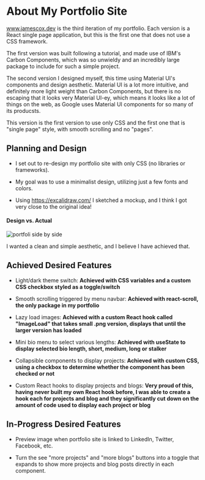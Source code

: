 # About My Portfolio Site

www.jamescox.dev is the third iteration of my portfolio. Each version is a React single page application, but this is the first one that does not use a CSS framework.

The first version was built following a tutorial, and made use of IBM's Carbon Components, which was so unwieldy and an incredibly large package to include for such a simple project.

The second version I designed myself, this time using Material UI's components and design aesthetic. Material UI is a lot more intuitive, and definitely more light weight than Carbon Components, but there is no escaping that it looks very Material UI-ey, which means it looks like a lot of things on the web, as Google uses Material UI components for so many of its producsts.

This version is the first version to use only CSS and the first one that is "single page" style, with smooth scrolling and no "pages".

## Planning and Design

- I set out to re-design my portfolio site with only CSS (no libraries or frameworks). 

- My goal was to use a minimalist design, utilizing just a few fonts and colors.

- Using https://excalidraw.com/ I sketched a mockup, and I think I got very close to the original idea!

#### Design vs. Actual

![portfoli side by side](https://user-images.githubusercontent.com/47455758/109177973-fc0f9980-774d-11eb-9266-90bd1a0967e3.png)


I wanted a clean and simple aesthetic, and I believe I have achieved that.

## Achieved Desired Features

- Light/dark theme switch: **Achieved with CSS variables and a custom CSS checkbox styled as a toggle/switch**

- Smooth scrolling triggered by menu navbar: **Achieved with react-scroll, the only package in my portfolio**

- Lazy load images: **Achieved with a custom React hook called "ImageLoad" that takes small .png version, displays that until the larger version has loaded**

- Mini bio menu to select various lengths: **Achieved with useState to display selected bio length, short, medium, long or stalker**

- Collapsible components to display projects: **Achieved with custom CSS, using a checkbox to determine whether the component has been checked or not**

- Custom React hooks to display projects and blogs: **Very proud of this, having never built my own React hook before, I was able to create a hook each for projects and blog and they significantly cut down on the amount of code used to display each project or blog**

## In-Progress Desired Features 

- Preview image when portfolio site is linked to LinkedIn, Twitter, Facebook, etc.

- Turn the see "more projects" and "more blogs" buttons into a toggle that expands to show more projects and blog posts directly in each component.
